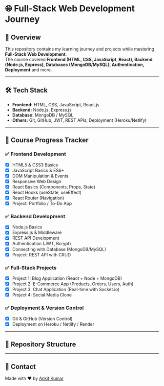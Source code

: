# 🌐 Full-Stack Web Development Journey  

## 📌 Overview  
This repository contains my learning journey and projects while mastering **Full-Stack Web Development**.  
The course covered **Frontend (HTML, CSS, JavaScript, React), Backend (Node.js, Express), Databases (MongoDB/MySQL), Authentication, Deployment** and more.  

---

## 🛠️ Tech Stack  
- **Frontend:** HTML, CSS, JavaScript, React.js  
- **Backend:** Node.js, Express.js  
- **Database:** MongoDB / MySQL  
- **Others:** Git, GitHub, JWT, REST APIs, Deployment (Heroku/Netlify)  

---

## 🎯 Course Progress Tracker  

### ✅ Frontend Development  
- [x] HTML5 & CSS3 Basics  
- [x] JavaScript Basics & ES6+  
- [x] DOM Manipulation & Events  
- [x] Responsive Web Design  
- [x] React Basics (Components, Props, State)  
- [x] React Hooks (useState, useEffect)  
- [x] React Router (Navigation)  
- [x] Project: Portfolio / To-Do App  

### ✅ Backend Development  
- [x] Node.js Basics  
- [x] Express.js & Middleware  
- [x] REST API Development  
- [x] Authentication (JWT, Bcrypt)  
- [x] Connecting with Database (MongoDB/MySQL)  
- [x] Project: REST API with CRUD  

### ✅ Full-Stack Projects  
- [x] Project 1: Blog Application (React + Node + MongoDB)  
- [x] Project 2: E-Commerce App (Products, Orders, Users, Auth)  
- [x] Project 3: Chat Application (Real-time with Socket.io)  
- [x] Project 4: Social Media Clone  

### ✅ Deployment & Version Control  
- [x] Git & GitHub (Version Control)  
- [x] Deployment on Heroku / Netlify / Render  

---

## 📂 Repository Structure  

---

## 📧 Contact  
Made with ❤️ by [Ankit Kumar](https://github.com/AnkitKumar-222)  
 
